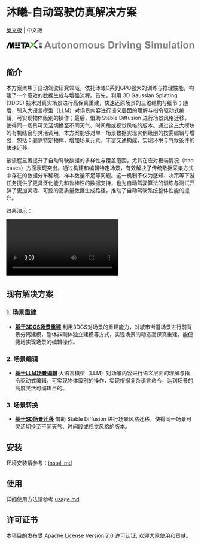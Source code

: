 # 沐曦-自动驾驶仿真解决方案

[英文版](README.md) | 中文版

![logo](./imgs/logo.png)

## 简介
本方案聚焦于自动驾驶研究领域，依托沐曦C系列GPU强大的训练与推理性能，构建了一个高效的数据生成与增强流程。首先，利用 3D Gaussian Splatting (3DGS) 技术对真实场景进行高保真重建，快速还原场景的三维结构与细节；随后，引入大语言模型（LLM）对场景内容进行语义层面的理解与指令驱动式编辑，可实现物体级别的操作；最后，借助 Stable Diffusion 进行场景风格迁移，使得同一场景可灵活切换至不同天气、时间段或视觉风格的版本。通过这三大模块的有机结合与灵活调用，本方案能够对单一场景数据实现实例级别的按需编辑与增强，包括：删除特定物体，增加场景元素，丰富交通构成，实现环境与气候条件的快速迁移。

该流程显著提升了自动驾驶数据的多样性与覆盖范围，尤其在应对极端情况（bad cases）方面表现突出。通过构建和编辑特定场景，有效解决了传统数据采集方式中存在的数据分布稀疏、样本数量不足等问题。这一机制不仅为感知、决策等下游任务提供了更具泛化能力和鲁棒性的数据支持，也为自动驾驶算法的训练与测试开辟了更加灵活、可控的高质量数据生成路径，推动了自动驾驶系统整体性能的提升。


效果演示：

![demo](./imgs/demo.mp4)

## 现有解决方案
### 1. 场景重建
- **[基于3DGS场景重建](./SceneReconstruction/README_zh.md)** 利用3DGS对场景的重建能力，对城市街道场景进行前背景分离建模，刚体非刚体独立建模等方式，实现场景的动态高保真重建，能便捷地实现场景的编辑操作。

### 2. 场景编辑
- **[基于LLM场景编辑](./SceneEdit/README_zh.md)** 大语言模型（LLM）对场景内容进行语义层面的理解与指令驱动式编辑，可实现物体级别的操作，实现根据复杂语言命令，达到场景的高度灵活可编辑目的。

### 3. 场景转换
- **[基于SD场景迁移](./SceneTransition/README_zh.md)** 借助 Stable Diffusion 进行场景风格迁移，使得同一场景可灵活切换至不同天气、时间段或视觉风格的版本。

## 安装

环境安装请参考：[install.md](./docs/install.md)


## 使用

详细使用方法请参考 [usage.md](./docs/usage.md)

## 许可证书

本项目的发布受 [Apache License Version 2.0](./LICENSE) 许可认证, 欢迎大家使用和贡献。
